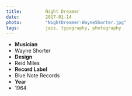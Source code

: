 ```yaml
---
title:         Night Dreamer
date:          2017-01-14
photo:         "NightDreamer-WayneShorter.jpg"
tags:          jazz, typography, photography
---
```

- **Musician**
- Wayne Shorter
- **Design**
- Reid Miles
- **Record Label**
- Blue Note Records
- **Year**
- 1964
